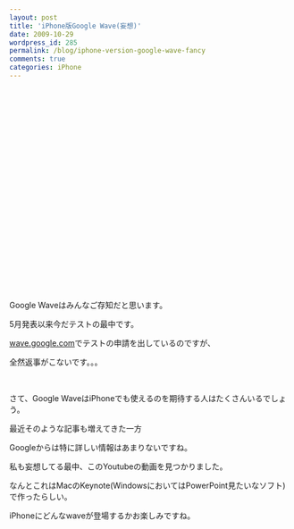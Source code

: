```yaml
---
layout: post
title: 'iPhone版Google Wave(妄想)'
date: 2009-10-29
wordpress_id: 285
permalink: /blog/iphone-version-google-wave-fancy
comments: true
categories: iPhone
---
```

<p><object height="364" width="445"><param value="http://www.youtube.com/v/ufMQyzUsaCE&#38;hl=ja&#38;fs=1&#38;border=1" name="movie" ></param><param value="true" name="allowFullScreen" ></param><param value="always" name="allowscriptaccess" ></param><embed height="364" width="445" allowfullscreen="true" allowscriptaccess="always" type="application/x-shockwave-flash" src="http://www.youtube.com/v/ufMQyzUsaCE&#38;hl=ja&#38;fs=1&#38;border=1"></embed></object></p>
<p>Google Waveはみんなご存知だと思います。</p>
<p>5月発表以来今だテストの最中です。</p>
<p><a target="_blank" href="http://wave.google.com" title="wave.google.com">wave.google.com</a>でテストの申請を出しているのですが、</p>
<p>全然返事がこないです。。。</p>
<br/>
<p>さて、Google WaveはiPhoneでも使えるのを期待する人はたくさんいるでしょう。</p>
<p>最近そのような記事も増えてきた一方</p>
<p>Googleからは特に詳しい情報はあまりないですね。</p>
<p>私も妄想してる最中、このYoutubeの動画を見つかりました。</p>
<p>なんとこれはMacのKeynote(WindowsにおいてはPowerPoint見たいなソフト)で作ったらしい。</p>
<p>iPhoneにどんなwaveが登場するかお楽しみですね。</p>
<br/>